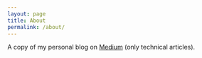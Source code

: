 ```yaml
---
layout: page
title: About
permalink: /about/
---
```


A copy of my personal blog on [Medium](https://adequatica.medium.com/) (only technical articles).
